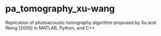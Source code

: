 # pa_tomography_xu-wang
Replication of photoacoustic tomography algorithm proposed by Xu and Wang (2005) in MATLAB, Python, and C++
